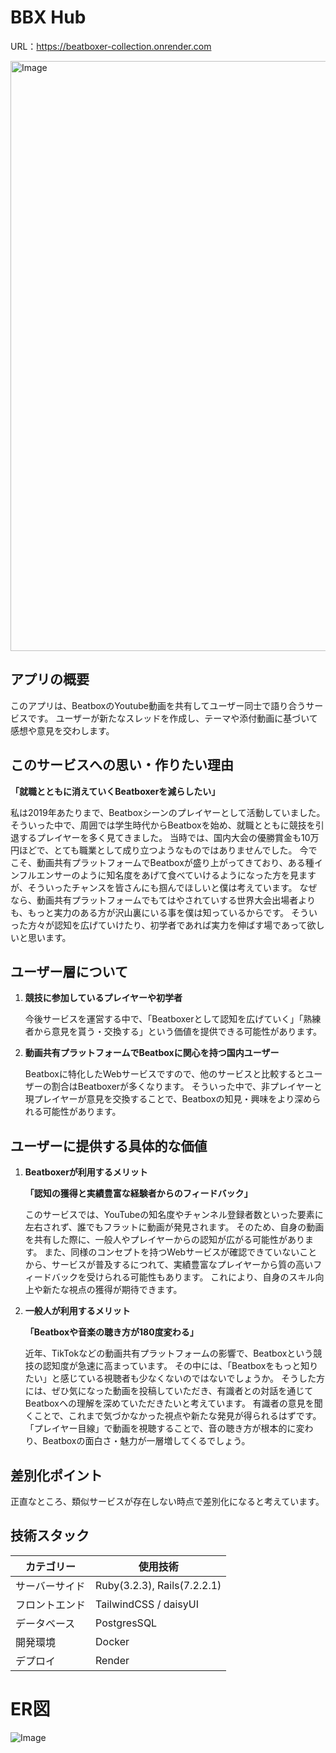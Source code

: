 # BBX Hub

URL：https://beatboxer-collection.onrender.com

<img width="1904" height="944" alt="Image" src="https://github.com/user-attachments/assets/cd32b49a-a02d-44fe-8816-59cb54cecfc0" />

## アプリの概要

このアプリは、BeatboxのYoutube動画を共有してユーザー同士で語り合うサービスです。
ユーザーが新たなスレッドを作成し、テーマや添付動画に基づいて感想や意見を交わします。

## このサービスへの思い・作りたい理由

**「就職とともに消えていくBeatboxerを減らしたい」**

私は2019年あたりまで、Beatboxシーンのプレイヤーとして活動していました。
そういった中で、周囲では学生時代からBeatboxを始め、就職とともに競技を引退するプレイヤーを多く見てきました。
当時では、国内大会の優勝賞金も10万円ほどで、とても職業として成り立つようなものではありませんでした。
今でこそ、動画共有プラットフォームでBeatboxが盛り上がってきており、ある種インフルエンサーのように知名度をあげて食べていけるようになった方を見ますが、そういったチャンスを皆さんにも掴んでほしいと僕は考えています。
なぜなら、動画共有プラットフォームでもてはやされていする世界大会出場者よりも、もっと実力のある方が沢山裏にいる事を僕は知っているからです。
そういった方々が認知を広げていけたり、初学者であれば実力を伸ばす場であって欲しいと思います。

## ユーザー層について

1. **競技に参加しているプレイヤーや初学者**

    今後サービスを運営する中で、「Beatboxerとして認知を広げていく」「熟練者から意見を貰う・交換する」という価値を提供できる可能性があります。

3. **動画共有プラットフォームでBeatboxに関心を持つ国内ユーザー**

    Beatboxに特化したWebサービスですので、他のサービスと比較するとユーザーの割合はBeatboxerが多くなります。
    そういった中で、非プレイヤーと現プレイヤーが意見を交換することで、Beatboxの知見・興味をより深められる可能性があります。

## ユーザーに提供する具体的な価値

1. **Beatboxerが利用するメリット**

    **「認知の獲得と実績豊富な経験者からのフィードバック」**
   
    このサービスでは、YouTubeの知名度やチャンネル登録者数といった要素に左右されず、誰でもフラットに動画が発見されます。
    そのため、自身の動画を共有した際に、一般人やプレイヤーからの認知が広がる可能性があります。
    また、同様のコンセプトを持つWebサービスが確認できていないことから、サービスが普及するにつれて、実績豊富なプレイヤーから質の高いフィードバックを受けられる可能性もあります。
    これにより、自身のスキル向上や新たな視点の獲得が期待できます。

3. **一般人が利用するメリット**

    **「Beatboxや音楽の聴き方が180度変わる」**
   
    近年、TikTokなどの動画共有プラットフォームの影響で、Beatboxという競技の認知度が急速に高まっています。
    その中には、「Beatboxをもっと知りたい」と感じている視聴者も少なくないのではないでしょうか。
    そうした方には、ぜひ気になった動画を投稿していただき、有識者との対話を通じてBeatboxへの理解を深めていただきたいと考えています。
    有識者の意見を聞くことで、これまで気づかなかった視点や新たな発見が得られるはずです。
    「プレイヤー目線」で動画を視聴することで、音の聴き方が根本的に変わり、Beatboxの面白さ・魅力が一層増してくるでしょう。

## 差別化ポイント

正直なところ、類似サービスが存在しない時点で差別化になると考えています。

## 技術スタック

| カテゴリー | 使用技術 |
|---------|---------|
| サーバーサイド | Ruby(3.2.3), Rails(7.2.2.1) |
| フロントエンド | TailwindCSS / daisyUI |
| データベース | PostgresSQL |
| 開発環境 | Docker |
| デプロイ | Render |

# ER図
![Image](https://github.com/user-attachments/assets/82f48ac6-0f55-4e18-9320-c3f8a762cdae)